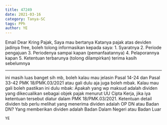 ```yaml
---
title: 47249
date: 2021-03-16
category: Tanya-SC
tags: PPh
author: YE
---
```


Email Dear Kring Pajak, Saya mau bertanya Katanya pajak atas deviden jadinya free, boleh tolong informasikan kepada saya: 1. Syaratnya 2. Periode pengajuan 3. Periodenya sampai kapan (pemanfaatannya) 4. Pelaporannya kapan 5. Ketentuan terbarunya (tolong dilampirkan) terima kasih sebelumnya

---

ini masih luas banget sih mb, boleh kalau mau jelasin Pasal 14-24 dan Pasal 33-42 PMK 18/PMK.03/2021 atau gali dulu aja juga boleh mbak. Kalau mau gali boleh pastikan ini dulu mbak: Apakah yang wp maksud adalah dividen yang dikecualikan sebagai objek pajak menurut UU Cipta Kerja, jika iya ketentuan tersebut diatur dalam PMK 18/PMK.03/2021. Ketentuan detail dividen tsb perlu melihat yang menerima dividen adalah OP DN atau Badan DN? Yang memberikan dividen adalah Badan Dalam Negeri atau Badan Luar

`YE`
